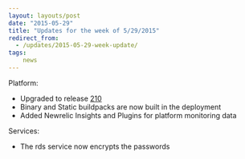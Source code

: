 ```yaml
---
layout: layouts/post
date: "2015-05-29"
title: "Updates for the week of 5/29/2015"
redirect_from:
  - /updates/2015-05-29-week-update/
tags:
    news
---
```


Platform:

- Upgraded to release [210](https://github.com/cloudfoundry/cf-release/releases/tag/v210)
- Binary and Static buildpacks are now built in the deployment
- Added Newrelic Insights and Plugins for platform monitoring data

Services:

- The rds service now encrypts the passwords
